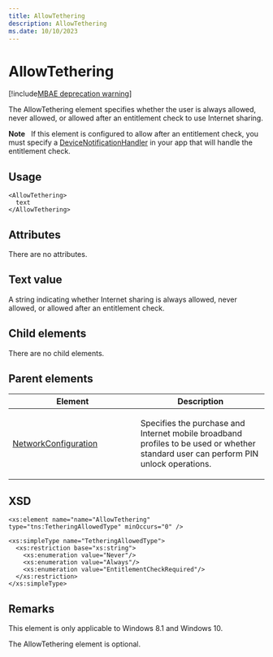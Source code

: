 ```yaml
---
title: AllowTethering
description: AllowTethering
ms.date: 10/10/2023
---
```


# AllowTethering

[!include[MBAE deprecation warning](../includes/mbae-deprecation-warning.md)]

The AllowTethering element specifies whether the user is always allowed, never allowed, or allowed after an entitlement check to use Internet sharing.

**Note**  
If this element is configured to allow after an entitlement check, you must specify a [DeviceNotificationHandler](devicenotificationhandler.md) in your app that will handle the entitlement check.

## Usage

``` syntax
<AllowTethering>
  text
</AllowTethering>
```

## Attributes

There are no attributes.

## Text value

A string indicating whether Internet sharing is always allowed, never allowed, or allowed after an entitlement check.

## Child elements

There are no child elements.

## Parent elements

<table>
<colgroup>
<col width="50%" />
<col width="50%" />
</colgroup>
<thead>
<tr class="header">
<th>Element</th>
<th>Description</th>
</tr>
</thead>
<tbody>
<tr class="odd">
<td><p><a href="networkconfiguration.md" data-raw-source="[NetworkConfiguration](networkconfiguration.md)">NetworkConfiguration</a></p></td>
<td><p>Specifies the purchase and Internet mobile broadband profiles to be used or whether standard user can perform PIN unlock operations.</p></td>
</tr>
</tbody>
</table>

## XSD

``` syntax
<xs:element name="name="AllowTethering" type="tns:TetheringAllowedType" minOccurs="0" />

<xs:simpleType name="TetheringAllowedType">  
  <xs:restriction base="xs:string">
    <xs:enumeration value="Never"/>
    <xs:enumeration value="Always"/>
    <xs:enumeration value="EntitlementCheckRequired"/>
  </xs:restriction>
</xs:simpleType>
```

## Remarks

This element is only applicable to Windows 8.1 and Windows 10.

The AllowTethering element is optional.
